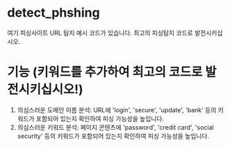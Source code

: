 # detect_phshing
여기 피싱사이트 URL 탐지 예시 코드가 있습니다. 최고의 피싱탐지 코드로 발전시키십시오.

# 기능 (키워드를 추가하여 최고의 코드로 발전시키십시오!)
1. 의심스러운 도메인 이름 분석: URL에 'login', 'secure', 'update', 'bank' 등의 키워드가 포함되어 있는지 확인하여 피싱 가능성을 높입니다.
2. 의심스러운 키워드 분석: 페이지 콘텐츠에 'password', 'credit card', 'social security' 등의 키워드가 포함되어 있는지 확인하여 피싱 가능성을 높입니다.
